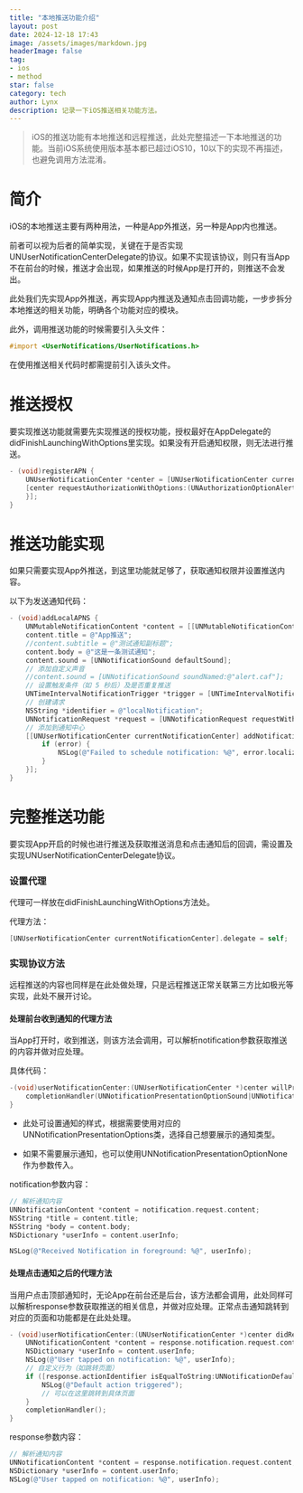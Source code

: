 ```yaml
---
title: "本地推送功能介绍"
layout: post
date: 2024-12-18 17:43
image: /assets/images/markdown.jpg
headerImage: false
tag:
- ios
- method
star: false
category: tech
author: Lynx
description: 记录一下iOS推送相关功能方法。
---
```


> iOS的推送功能有本地推送和远程推送，此处完整描述一下本地推送的功能。当前iOS系统使用版本基本都已超过iOS10，10以下的实现不再描述，也避免调用方法混淆。



# 简介

iOS的本地推送主要有两种用法，一种是App外推送，另一种是App内也推送。

前者可以视为后者的简单实现，关键在于是否实现UNUserNotificationCenterDelegate的协议。如果不实现该协议，则只有当App不在前台的时候，推送才会出现，如果推送的时候App是打开的，则推送不会发出。

此处我们先实现App外推送，再实现App内推送及通知点击回调功能，一步步拆分本地推送的相关功能，明确各个功能对应的模块。

此外，调用推送功能的时候需要引入头文件：

~~~objective-c
#import <UserNotifications/UserNotifications.h>
~~~

在使用推送相关代码时都需提前引入该头文件。



# 推送授权

要实现推送功能就需要先实现推送的授权功能，授权最好在AppDelegate的didFinishLaunchingWithOptions里实现。如果没有开启通知权限，则无法进行推送。

~~~objective-c
- (void)registerAPN {
    UNUserNotificationCenter *center = [UNUserNotificationCenter currentNotificationCenter];
    [center requestAuthorizationWithOptions:(UNAuthorizationOptionAlert + UNAuthorizationOptionSound) completionHandler:^(BOOL granted, NSError * _Nullable error) {
    }];
}
~~~



# 推送功能实现

如果只需要实现App外推送，到这里功能就足够了，获取通知权限并设置推送内容。

以下为发送通知代码：

~~~objective-c
- (void)addLocalAPNS {
    UNMutableNotificationContent *content = [[UNMutableNotificationContent alloc] init];
    content.title = @"App推送";
    //content.subtitle = @"测试通知副标题";
    content.body = @"这是一条测试通知";
    content.sound = [UNNotificationSound defaultSound];
    // 添加自定义声音
    //content.sound = [UNNotificationSound soundNamed:@"alert.caf"];
    // 设置触发条件（如 5 秒后）及是否重复推送
    UNTimeIntervalNotificationTrigger *trigger = [UNTimeIntervalNotificationTrigger triggerWithTimeInterval:5 repeats:NO];
    // 创建请求
    NSString *identifier = @"localNotification";
    UNNotificationRequest *request = [UNNotificationRequest requestWithIdentifier:identifier content:content trigger:trigger];
    // 添加到通知中心
    [[UNUserNotificationCenter currentNotificationCenter] addNotificationRequest:request withCompletionHandler:^(NSError * _Nullable error) {
        if (error) {
            NSLog(@"Failed to schedule notification: %@", error.localizedDescription);
        }
    }];
}
~~~



# 完整推送功能

要实现App开启的时候也进行推送及获取推送消息和点击通知后的回调，需设置及实现UNUserNotificationCenterDelegate协议。

### 设置代理

代理可一样放在didFinishLaunchingWithOptions方法处。

代理方法：

~~~objective-c
[UNUserNotificationCenter currentNotificationCenter].delegate = self;
~~~



### 实现协议方法

远程推送的内容也同样是在此处做处理，只是远程推送正常关联第三方比如极光等实现，此处不展开讨论。

#### 处理前台收到通知的代理方法

当App打开时，收到推送，则该方法会调用，可以解析notification参数获取推送的内容并做对应处理。

具体代码：

~~~objective-c
-(void)userNotificationCenter:(UNUserNotificationCenter *)center willPresentNotification:(UNNotification *)notification withCompletionHandler:(void (^)(UNNotificationPresentationOptions))completionHandler {
    completionHandler(UNNotificationPresentationOptionSound|UNNotificationPresentationOptionBadge|UNNotificationPresentationOptionAlert);
}
~~~

- 此处可设置通知的样式，根据需要使用对应的UNNotificationPresentationOptions类，选择自己想要展示的通知类型。

- 如果不需要展示通知，也可以使用UNNotificationPresentationOptionNone作为参数传入。

notification参数内容：

~~~objective-c
// 解析通知内容
UNNotificationContent *content = notification.request.content;
NSString *title = content.title;
NSString *body = content.body;
NSDictionary *userInfo = content.userInfo;

NSLog(@"Received Notification in foreground: %@", userInfo);
~~~



#### 处理点击通知之后的代理方法

当用户点击顶部通知时，无论App在前台还是后台，该方法都会调用，此处同样可以解析response参数获取推送的相关信息，并做对应处理。正常点击通知跳转到对应的页面和功能都是在此处处理。

~~~objective-c
- (void)userNotificationCenter:(UNUserNotificationCenter *)center didReceiveNotificationResponse:(UNNotificationResponse *)response withCompletionHandler:(void (^)(void))completionHandler {
    UNNotificationContent *content = response.notification.request.content;
    NSDictionary *userInfo = content.userInfo;
    NSLog(@"User tapped on notification: %@", userInfo);
    // 自定义行为（如跳转页面）
    if ([response.actionIdentifier isEqualToString:UNNotificationDefaultActionIdentifier]) {
        NSLog(@"Default action triggered");
        // 可以在这里跳转到具体页面
    }
    completionHandler();
}
~~~

response参数内容：

~~~objective-c
// 解析通知内容
UNNotificationContent *content = response.notification.request.content;
NSDictionary *userInfo = content.userInfo;
NSLog(@"User tapped on notification: %@", userInfo);
~~~

